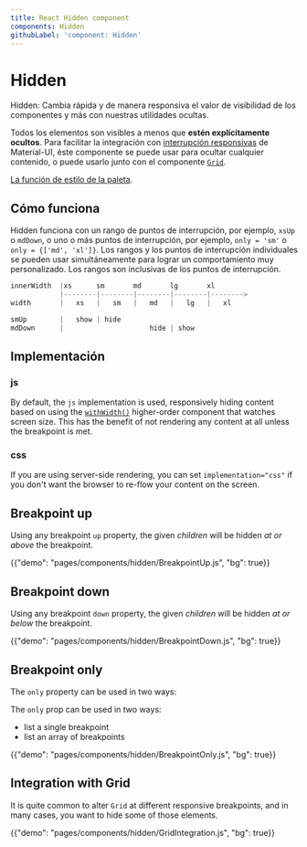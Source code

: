 ```yaml
---
title: React Hidden component
components: Hidden
githubLabel: 'component: Hidden'
---
```


# Hidden

<p class="description">Hidden: Cambia rápida y de manera responsiva el valor de visibilidad de los componentes y más con nuestras utilidades ocultas.</p>

Todos los elementos son visibles a menos que **estén explícitamente ocultos**. Para facilitar la integración con [interrupción responsivas](/customization/breakpoints/) de Material-UI, éste componente se puede usar para ocultar cualquier contenido, o puede usarlo junto con el componente [`Grid`](/components/grid/).

[La función de estilo de la paleta](/system/palette/).

## Cómo funciona

Hidden funciona con un rango de puntos de interrupción, por ejemplo, `xsUp` o `mdDown`, o uno o más puntos de interrupción, por ejemplo, `only = 'sm'` o `only = {['md', 'xl']}`. Los rangos y los puntos de interrupción individuales se pueden usar simultáneamente para lograr un comportamiento muy personalizado. Los rangos son inclusivas de los puntos de interrupción.

```js
innerWidth  |xs      sm       md       lg       xl
            |--------|--------|--------|--------|-------->
width       |   xs   |   sm   |   md   |   lg   |   xl

smUp        |   show | hide
mdDown      |                     hide | show

```

## Implementación

### js

By default, the `js` implementation is used, responsively hiding content based on using the [`withWidth()`](/customization/breakpoints/#withwidth) higher-order component that watches screen size. This has the benefit of not rendering any content at all unless the breakpoint is met.

### css

If you are using server-side rendering, you can set `implementation="css"` if you don't want the browser to re-flow your content on the screen.

## Breakpoint up

Using any breakpoint `up` property, the given *children* will be hidden *at or above* the breakpoint.

{{"demo": "pages/components/hidden/BreakpointUp.js", "bg": true}}

## Breakpoint down

Using any breakpoint `down` property, the given *children* will be hidden *at or below* the breakpoint.

{{"demo": "pages/components/hidden/BreakpointDown.js", "bg": true}}

## Breakpoint only

The `only` property can be used in two ways:

The `only` prop can be used in two ways:

- list a single breakpoint
- list an array of breakpoints

{{"demo": "pages/components/hidden/BreakpointOnly.js", "bg": true}}

## Integration with Grid

It is quite common to alter `Grid` at different responsive breakpoints, and in many cases, you want to hide some of those elements.

{{"demo": "pages/components/hidden/GridIntegration.js", "bg": true}}
